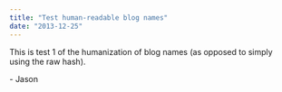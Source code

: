 ```yaml
---
title: "Test human-readable blog names"
date: "2013-12-25"
---
```


<div class="content">
<p>This is test 1 of the humanization of blog names (as opposed to simply using
the raw hash).</p>
<p>- Jason</p>
</div>
